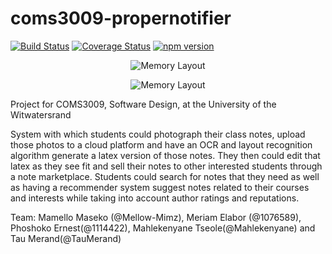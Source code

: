 # coms3009-propernotifier

[![Build Status](https://travis-ci.org/ProperNotifier/coms3009-propernotifier.svg?branch=master)](https://travis-ci.org/ProperNotifier/coms3009-propernotifier)
[![Coverage Status](https://coveralls.io/repos/github/ProperNotifier/coms3009-propernotifier/badge.svg?branch=master)](https://coveralls.io/github/ProperNotifier/coms3009-propernotifier?branch=master)
[![npm version](https://badge.fury.io/js/react.svg)](https://badge.fury.io/js/react)

<p align="center"><img src="http://165.165.131.69:8081/logoblackclear" alt="Memory Layout" align="middle"></p>

<p align="center"><img src="http://165.165.131.69:8081/logoblackclear" alt="Memory Layout" align="middle"></p>
Project for COMS3009, Software Design, at the University of the Witwatersrand

System with which students could photograph their class notes, upload those photos to a cloud platform and have an OCR and layout recognition algorithm generate a latex version of those notes. They then could edit that latex as they see fit and sell their notes to other interested students through a note marketplace. Students could search for notes that they need as well as having a recommender system suggest notes related to their courses and interests while taking into account author ratings and reputations.

Team: Mamello Maseko (@Mellow-Mimz), Meriam Elabor (@1076589), Phoshoko Ernest(@1114422), Mahlekenyane Tseole(@Mahlekenyane) and Tau Merand(@TauMerand)
